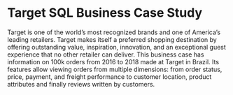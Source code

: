 # Target SQL Business Case Study
Target is one of the world’s most recognized brands and one of America’s leading 
retailers. Target makes itself a preferred shopping destination by offering 
outstanding value, inspiration, innovation, and an exceptional guest experience that 
no other retailer can deliver.
This business case has information on 100k orders from 2016 to 2018 made at 
Target in Brazil. Its features allow viewing orders from multiple dimensions: from 
order status, price, payment, and freight performance to customer location, product 
attributes and finally reviews written by customers.
